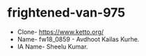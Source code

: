 # frightened-van-975
- Clone- https://www.ketto.org/
- Name- fw18_0859 - Avdhoot Kailas Kurhe.
- IA Name- Sheelu Kumar.
